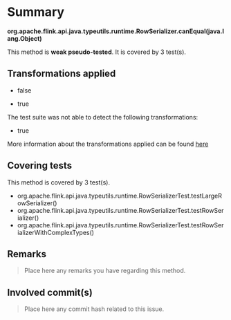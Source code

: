 # Summary
**org.apache.flink.api.java.typeutils.runtime.RowSerializer.canEqual(java.lang.Object)**

This method is **weak pseudo-tested**.
It is covered by 3 test(s). 


## Transformations applied

- false

- true


The test suite was not able to detect the following transformations:
 * true 


More information about the transformations applied can be found [here](https://github.com/STAMP-project/pitest-descartes)

## Covering tests
This method is covered by 3 test(s).
* org.apache.flink.api.java.typeutils.runtime.RowSerializerTest.testLargeRowSerializer()
* org.apache.flink.api.java.typeutils.runtime.RowSerializerTest.testRowSerializer()
* org.apache.flink.api.java.typeutils.runtime.RowSerializerTest.testRowSerializerWithComplexTypes()


## Remarks
> Place here any remarks you have regarding this method.

## Involved commit(s)

> Place here any commit hash related to this issue.

